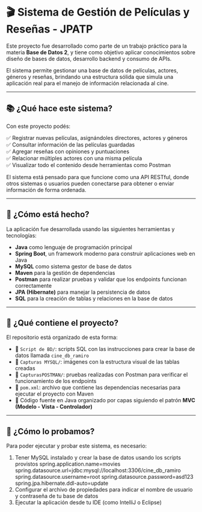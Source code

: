 # 🎬 Sistema de Gestión de Películas y Reseñas - JPATP

Este proyecto fue desarrollado como parte de un trabajo práctico para la materia **Base de Datos 2**, y tiene como objetivo aplicar conocimientos sobre diseño de bases de datos, desarrollo backend y consumo de APIs.  

El sistema permite gestionar una base de datos de películas, actores, géneros y reseñas, brindando una estructura sólida que simula una aplicación real para el manejo de información relacionada al cine.

---

## 📚 ¿Qué hace este sistema?

Con este proyecto podés:

✅ Registrar nuevas películas, asignándoles directores, actores y géneros  
✅ Consultar información de las películas guardadas  
✅ Agregar reseñas con opiniones y puntuaciones  
✅ Relacionar múltiples actores con una misma película  
✅ Visualizar todo el contenido desde herramientas como Postman  

El sistema está pensado para que funcione como una API RESTful, donde otros sistemas o usuarios pueden conectarse para obtener o enviar información de forma ordenada.

---

## 🔧 ¿Cómo está hecho?

La aplicación fue desarrollada usando las siguientes herramientas y tecnologías:

- **Java** como lenguaje de programación principal  
- **Spring Boot**, un framework moderno para construir aplicaciones web en Java  
- **MySQL** como sistema gestor de base de datos  
- **Maven** para la gestión de dependencias  
- **Postman** para realizar pruebas y validar que los endpoints funcionan correctamente  
- **JPA (Hibernate)** para manejar la persistencia de datos  
- **SQL** para la creación de tablas y relaciones en la base de datos

---

## 🧱 ¿Qué contiene el proyecto?

El repositorio está organizado de esta forma:

- 📁 `Script de BD/`: scripts SQL con las instrucciones para crear la base de datos llamada `cine_db_ramiro`  
- 📁 `Capturas MYSQL/`: imágenes con la estructura visual de las tablas creadas  
- 📁 `CapturasPOSTMAN/`: pruebas realizadas con Postman para verificar el funcionamiento de los endpoints  
- 📄 `pom.xml`: archivo que contiene las dependencias necesarias para ejecutar el proyecto con Maven  
- 📄 Código fuente en Java organizado por capas siguiendo el patrón **MVC (Modelo - Vista - Controlador)**

---

## 🧪 ¿Cómo lo probamos?

Para poder ejecutar y probar este sistema, es necesario:

1. Tener MySQL instalado y crear la base de datos usando los scripts provistos 
   spring.application.name=movies
   spring.datasource.url=jdbc:mysql://localhost:3306/cine_db_ramiro
   spring.datasource.username=root
   spring.datasource.password=asd123
   spring.jpa.hibernate.ddl-auto=update 
2. Configurar el archivo de propiedades para indicar el nombre de usuario y contraseña de tu base de datos  
3. Ejecutar la aplicación desde tu IDE (como IntelliJ o Eclipse)
